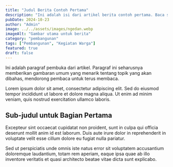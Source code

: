 ```yaml
---
title: "Judul Berita Contoh Pertama"
description: "Ini adalah isi dari artikel berita contoh pertama. Baca selengkapnya untuk mengetahui informasi detail."
pubDate: 2024-10-23
author: "Admin"
image: ../../assets/images/ngedan.webp
imageAlt: "Gambar utama untuk berita"
category: "pembangunan"
tags: ["Pembangunan", "Kegiatan Warga"]
featured: true
draft: false
---
```


Ini adalah paragraf pembuka dari artikel. Paragraf ini seharusnya memberikan gambaran umum yang menarik tentang topik yang akan dibahas, mendorong pembaca untuk terus membaca.

Lorem ipsum dolor sit amet, consectetur adipiscing elit. Sed do eiusmod tempor incididunt ut labore et dolore magna aliqua. Ut enim ad minim veniam, quis nostrud exercitation ullamco laboris.

## Sub-judul untuk Bagian Pertama

Excepteur sint occaecat cupidatat non proident, sunt in culpa qui officia deserunt mollit anim id est laborum. Duis aute irure dolor in reprehenderit in voluptate velit esse cillum dolore eu fugiat nulla pariatur.

Sed ut perspiciatis unde omnis iste natus error sit voluptatem accusantium doloremque laudantium, totam rem aperiam, eaque ipsa quae ab illo inventore veritatis et quasi architecto beatae vitae dicta sunt explicabo.
